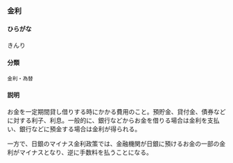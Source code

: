 <div style="display:none;">

## [あ行](securities-terms?id=あ行)
## [か行](securities-terms?id=か行)

</div>

### 金利

#### ひらがな

きんり

#### 分類

`金利・為替`

#### 説明

お金を一定期間貸し借りする時にかかる費用のこと。預貯金、貸付金、債券などに対する利子、利息。一般的に、銀行などからお金を借りる場合は金利を支払い、銀行などに預金する場合は金利が得られる。
 
一方で、日銀のマイナス金利政策では、金融機関が日銀に預けるお金の一部の金利がマイナスとなり、逆に手数料を払うことになる。

<div style="display:none;">

## [さ行](securities-terms?id=さ行)
## [た行](securities-terms?id=た行)
## [な行](securities-terms?id=な行)
## [は行](securities-terms?id=は行)
## [ま行](securities-terms?id=ま行)
## [や行](securities-terms?id=や行)
## [ら行](securities-terms?id=ら行)
## [わ行](securities-terms?id=わ行)
## [英数字・記号](securities-terms?id=英数字・記号)

</div>

